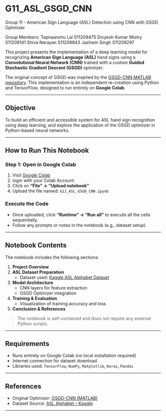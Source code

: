 # G11_ASL_GSGD_CNN

Group 11 - American Sign Language (ASL) Detection using CNN with GSGD Optimizer

Group Members:
Tapnaanshu Lal S11209475
Divyesh Kumar Mistry  S11209141 
Shiva Narayan  S11208843
Jashwin Singh  S11209297

This project presents the implementation of a deep learning model for recognizing **American Sign Language (ASL)** hand signs using a **Convolutional Neural Network (CNN)** trained with a custom **Guided Stochastic Gradient Descent (GSGD)** optimizer.

The original concept of GSGD was inspired by the [GSGD-CNN MATLAB repository](https://github.com/anuraganands/GSGD-CNN). This implementation is an independent re-creation using Python and TensorFlow, designed to run entirely on **Google Colab**.

---

## Objective

To build an efficient and accessible system for ASL hand sign recognition using deep learning, and explore the application of the GSGD optimizer in Python-based neural networks.

---

## How to Run This Notebook

### Step 1: Open in Google Colab

1. Visit [Google Colab](https://colab.research.google.com/)
2. login with your Colab Account.
3. Click on **“File” → “Upload notebook”**
4. Upload the file named: `G11_ASL_GSGD_CNN.ipynb`

### Execute the Code

- Once uploaded, click **“Runtime” → “Run all”** to execute all the cells sequentially.
- Follow any prompts or notes in the notebook (e.g., dataset setup).

---

## Notebook Contents

The notebook includes the following sections:

1. **Project Overview**
2. **ASL Dataset Preparation**  
   - Dataset used: [Kaggle ASL Alphabet Dataset](https://www.kaggle.com/datasets/grassknoted/asl-alphabet)
3. **Model Architecture**
   - CNN layers for feature extraction
   - GSGD Optimizer integration
4. **Training & Evaluation**
   - Visualization of training accuracy and loss
5. **Conclusion & References**

> The notebook is self-contained and does not require any external Python scripts.

---

## Requirements

- Runs entirely on Google Colab (no local installation required)
- Internet connection for dataset download
- Libraries used: `TensorFlow`, `NumPy`, `Matplotlib`, `Keras`, `Pandas`

---

## References

- Original Optimizer: [GSGD-CNN (MATLAB)](https://github.com/anuraganands/GSGD-CNN)
- Dataset Source: [ASL Alphabet – Kaggle](https://www.kaggle.com/datasets/grassknoted/asl-alphabet)

---

